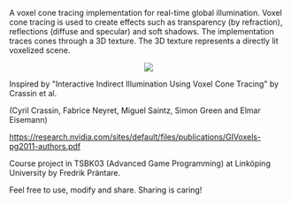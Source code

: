A voxel cone tracing implementation for real-time global illumination. 
Voxel cone tracing is used to create effects such as transparency (by refraction), reflections (diffuse and specular) and soft shadows.
The implementation traces cones through a 3D texture. The 3D texture represents a directly lit voxelized scene.
<p align="center">
<img src="https://github.com/Friduric/voxel-cone-tracing/blob/master/Assets/Screenshots/vct2s.png">
</p>
Inspired by "Interactive Indirect Illumination Using Voxel Cone Tracing" by Crassin et al.

(Cyril Crassin, Fabrice Neyret, Miguel Saintz, Simon Green and Elmar Eisemann)

https://research.nvidia.com/sites/default/files/publications/GIVoxels-pg2011-authors.pdf


Course project in TSBK03 (Advanced Game Programming) at Linköping University by Fredrik Präntare.

Feel free to use, modify and share. Sharing is caring!

